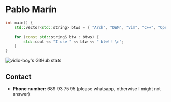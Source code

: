 # Pablo Marín

```cpp
int main() {
    std::vector<std::string> btws = { "Arch", "DWM", "Vim", "C++", "OpenGL", "Thinkpad", "fish" };

    for (const std::string& btw : btws) {
        std::cout << "I use " << btw << " btw!! \n";
    }
}
```

![vidio-boy's GitHub stats](https://github-readme-stats.vercel.app/api?username=trmaa&show_icons=true&theme=dark)
<!--[![trophy](https://github-profile-trophy.vercel.app/?username=ryo-ma&theme=onedark)](https://github.com/ryo-ma/github-profile-trophy)
![Top Langs](https://github-readme-stats.vercel.app/api/top-langs/?username=trmaa\&layout=compact&theme=dark)-->

## Contact

- **Phone number:** 689 93 75 95 (please whatsapp, otherwise I might not answer)

<!--
**trmaa/trmaa** is a ✨ _special_ ✨ repository because its `README.md` (this file) appears on your GitHub profile.

Here are some ideas to get you started:

- 🔭 I’m currently working on ...
- 🌱 I’m currently learning ...
- 👯 I’m looking to collaborate on ...
- 🤔 I’m looking for help with ...
- 💬 Ask me about ...
- 📫 How to reach me: ...
- 😄 Pronouns: ...
- ⚡ Fun fact: ...
-->
